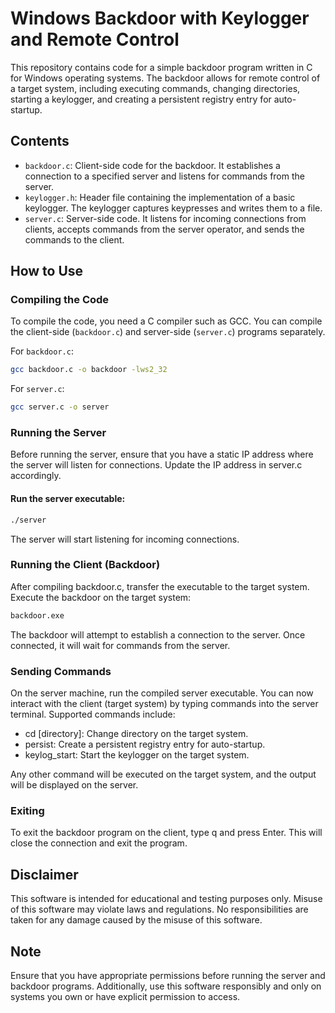 # Windows Backdoor with Keylogger and Remote Control

This repository contains code for a simple backdoor program written in C for Windows operating systems. The backdoor allows for remote control of a target system, including executing commands, changing directories, starting a keylogger, and creating a persistent registry entry for auto-startup.

## Contents

- `backdoor.c`: Client-side code for the backdoor. It establishes a connection to a specified server and listens for commands from the server.
- `keylogger.h`: Header file containing the implementation of a basic keylogger. The keylogger captures keypresses and writes them to a file.
- `server.c`: Server-side code. It listens for incoming connections from clients, accepts commands from the server operator, and sends the commands to the client.

## How to Use

### Compiling the Code

To compile the code, you need a C compiler such as GCC. You can compile the client-side (`backdoor.c`) and server-side (`server.c`) programs separately.

For `backdoor.c`:

```bash
gcc backdoor.c -o backdoor -lws2_32
```
For `server.c`:

```bash
gcc server.c -o server
```
### Running the Server
Before running the server, ensure that you have a static IP address where the server will listen for connections. Update the IP address in server.c accordingly.

#### Run the server executable:

```bash
./server
```
The server will start listening for incoming connections.

### Running the Client (Backdoor)
After compiling backdoor.c, transfer the executable to the target system. Execute the backdoor on the target system:

```bash
backdoor.exe
```
The backdoor will attempt to establish a connection to the server. Once connected, it will wait for commands from the server.

### Sending Commands
On the server machine, run the compiled server executable. You can now interact with the client (target system) by typing commands into the server terminal. Supported commands include:

- cd [directory]: Change directory on the target system.
- persist: Create a persistent registry entry for auto-startup.
- keylog_start: Start the keylogger on the target system.

Any other command will be executed on the target system, and the output will be displayed on the server.

### Exiting
To exit the backdoor program on the client, type q and press Enter. This will close the connection and exit the program.

## Disclaimer
This software is intended for educational and testing purposes only. Misuse of this software may violate laws and regulations. No responsibilities are taken for any damage caused by the misuse of this software.

## Note
Ensure that you have appropriate permissions before running the server and backdoor programs. Additionally, use this software responsibly and only on systems you own or have explicit permission to access.
